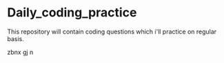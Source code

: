 # Daily_coding_practice
This repository will contain coding questions which i'll practice on regular basis. 




zbnx
gj
n
